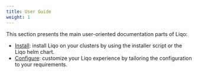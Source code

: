 ```yaml
---
title: User Guide
weight: 1
---
```


This section presents the main user-oriented documentation parts of Liqo:

* [Install](./install): install Liqo on your clusters by using the installer script or the Liqo helm chart.
* [Configure](./configure): customize your Liqo experience by tailoring the configuration to your requirements.